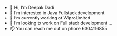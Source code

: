 - 👋 Hi, I’m Deepak Dadi
- 👀 I’m interested in Java Fullstack development 
- 🌱 I’m currently working at WiproLimited
- 💞️ I’m looking to work on Full stack development ...
- 📫 You can reach me out on phone 6304116855


<!---
Dadideepak/Dadideepak is a ✨ special ✨ repository because its `README.md` (this file) appears on your GitHub profile.
You can click the Preview link to take a look at your changes.
--->
